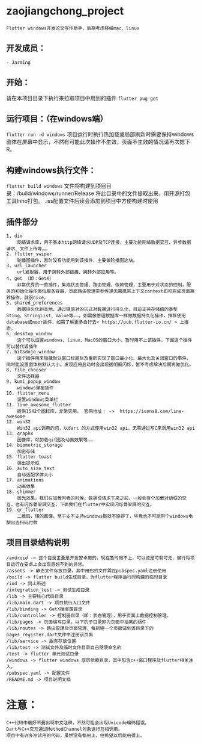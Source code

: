 # zaojiangchong_project

    Flutter windows开发论文写作助手，后期考虑移植mac、linux

## 开发成员：
    - Jarming

## 开始：
   请在本项目目录下执行来拉取项目中用到的插件
`flutter pug get`

## 运行项目：（在windows端）
`flutter run -d windows` 
项目运行时执行热加载或局部刷新时需要保持windows窗体在屏幕中显示，不然有可能此次操作不生效，页面不生效的情况请再次摁下R。

## 构建windows执行文件：
`flutter build windows`
文件将构建到项目目录：/build/windows/runner/Release
将此目录中的文件提取出来，用开源打包工具Inno打包。 
.iss配置文件后续会添加到项目中方便构建时使用

## 插件部分
    1. dio    
        网络请求库，用于基本http网络请求UDP及TCP连接，主要功能网络数据交互、异步数据请求、文件上传等……
    2. flutter_swiper 
        轮播图插件，暂时没有功能用到该插件，主要做轮播图这块。
    3. url_launcher
        url发射器，用于跳转外部链接、跳转外部应用等。
    4. get （即：GetX）
        非常优秀的一款插件，集成状态管理、路由管理、依赖管理，主要用于对状态的控制，服务的初始化操作类似服务容器，页面路由管理带参传递无需携带上下文context即可完成页面跳转操作，就很nice。
    5. shared_preferences
        数据持久化到本地，通过键值对的形式对数据进行持久化，目前支持存储值的类型Sting、StringList、Value等……。如需像管理数据库一样做数据持久化操作，推荐使用database或moor插件，如需了解更多自行去< https://pub.flutter-io.cn/ > 上搜索。
    6. desktop_window
        这个可以设置windows、linux、MacOS的窗口大小，暂时用不上该插件，下面这个插件可以替代该插件
    7. bitsdojo_window
        这个插件用来隐藏默认窗口标题栏及重新实现了窗口最小化、最大化及关闭窗口的事件，同时能设置窗体的默认大小。发现应用启动时会出现透明框闪烁，暂不考虑解决后期再做优化。
    8. file_chooser
        文件选择器
    9. kumi_popup_window
        windows弹窗插件
    10. flutter_menu
        设置windows菜单栏
    11. line_awesome_flutter
        提供1542个图标库，非常实用。 官网地址： ->  https://icons8.com/line-awesome   
    12. win32
        Win32 api调用的包，以dart 的方式使用win32 api，无需通过写C来调用win32 api
    13. graphx
        图像库，可加载gif图及动画效果等……
    14. biometric_storage
        加密存储
    15. flutter toast
        弹出提示框
    16. auto_size_text
        自动适配字体大小
    17. animations
        动画效果
    18. shimmer
        微光效果，我们在加载列表的时候，数据没请求下来之前，一般会有个加载对话框的交互，也有闪烁骨架屏交互，下面我们在flutter中实现闪烁骨架屏的交互。
    19. qr_flutter
        二维码，懂的都懂。至于支不支持windows那就不晓得了，毕竟也不可能带个windows电脑出去扫码付款
## 项目目录结构说明
    /android -> 这个目录主要是开发安卓用的，现在暂时用不上，可以说是可有可无，强行将项目运行在安卓上会出现意想不到的异常。
    /assets -> 静态文件存放目录，其中用到的文件需在pubspec.yaml注册使用
    /build -> flutter build生成目录，为flutter程序运行时构建的临时目录
    /iod -> 同上所述
    /integration_test -> 测试生成目录
    /lib -> 主要核心代码目录
    /lib/main.dart -> 项目执行入口文件
    /lib/binding -> GetX捆绑类目录
    /lib/controller -> 控制器目录（即：状态管理），用于页面上数据控制管理。
    /lib/pages -> 页面编写目录，以下的子目录即为页面中抽离的组件
    /lib/routes -> 路由管理及页面管理，每新建一个页面请到该目录下的pages_register.dart文件中注册该页面
    /lib/service -> 服务存放位置
    /lib/test -> 测试文件及临时文件目录自己随便命名的
    /test -> flutter 单元测试目录
    /windows -> flutter windows 底层依赖目录，其中包含c++窗口程序及flutter相关注入。
    /pubspec.yaml -> 配置文件
    /README.md -> 项目说明文档
    
# 注意：
    C++代码中最好不要出现中文注释，不然可能会出现Unicode编码错误。
    Dart与C++交互通过MethodChannel对象进行互相调用。
    项目中有许多测试用的代码，虽然没有都用上，但希望以后能用得上。
